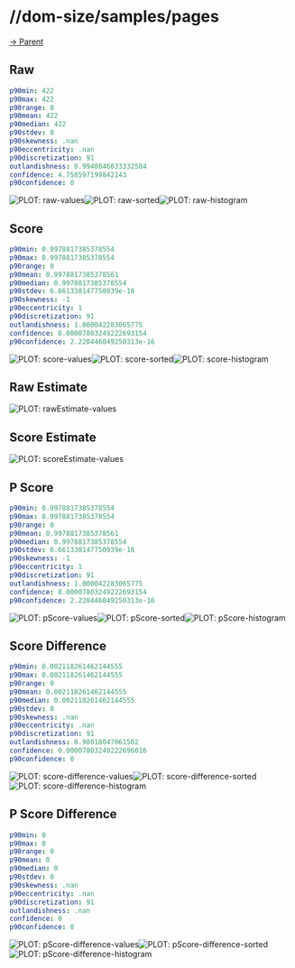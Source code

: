 
# //dom-size/samples/pages

[→ Parent](../..)


## Raw


```yaml
p90min: 422
p90max: 422
p90range: 0
p90mean: 422
p90median: 422
p90stdev: 0
p90skewness: .nan
p90eccentricity: .nan
p90discretization: 91
outlandishness: 0.9940846033332584
confidence: 4.758597199842143
p90confidence: 0

```

![PLOT: raw-values](./raw/values.svg)![PLOT: raw-sorted](./raw/sorted.svg)![PLOT: raw-histogram](./raw/histogram.svg)
## Score


```yaml
p90min: 0.9978817385378554
p90max: 0.9978817385378554
p90range: 0
p90mean: 0.9978817385378561
p90median: 0.9978817385378554
p90stdev: 6.661338147750939e-16
p90skewness: -1
p90eccentricity: 1
p90discretization: 91
outlandishness: 1.000042283065775
confidence: 0.00007803249222693154
p90confidence: 2.220446049250313e-16

```

![PLOT: score-values](./score/values.svg)![PLOT: score-sorted](./score/sorted.svg)![PLOT: score-histogram](./score/histogram.svg)
## Raw Estimate

![PLOT: rawEstimate-values](./rawEstimate/values.svg)
## Score Estimate

![PLOT: scoreEstimate-values](./scoreEstimate/values.svg)
## P Score


```yaml
p90min: 0.9978817385378554
p90max: 0.9978817385378554
p90range: 0
p90mean: 0.9978817385378561
p90median: 0.9978817385378554
p90stdev: 6.661338147750939e-16
p90skewness: -1
p90eccentricity: 1
p90discretization: 91
outlandishness: 1.000042283065775
confidence: 0.00007803249222693154
p90confidence: 2.220446049250313e-16

```

![PLOT: pScore-values](./pScore/values.svg)![PLOT: pScore-sorted](./pScore/sorted.svg)![PLOT: pScore-histogram](./pScore/histogram.svg)
## Score Difference


```yaml
p90min: 0.002118261462144555
p90max: 0.002118261462144555
p90range: 0
p90mean: 0.002118261462144555
p90median: 0.002118261462144555
p90stdev: 0
p90skewness: .nan
p90eccentricity: .nan
p90discretization: 91
outlandishness: 0.98018047061502
confidence: 0.00007803249222696016
p90confidence: 0

```

![PLOT: score-difference-values](./score-difference/values.svg)![PLOT: score-difference-sorted](./score-difference/sorted.svg)![PLOT: score-difference-histogram](./score-difference/histogram.svg)
## P Score Difference


```yaml
p90min: 0
p90max: 0
p90range: 0
p90mean: 0
p90median: 0
p90stdev: 0
p90skewness: .nan
p90eccentricity: .nan
p90discretization: 91
outlandishness: .nan
confidence: 0
p90confidence: 0

```

![PLOT: pScore-difference-values](./pScore-difference/values.svg)![PLOT: pScore-difference-sorted](./pScore-difference/sorted.svg)![PLOT: pScore-difference-histogram](./pScore-difference/histogram.svg)
